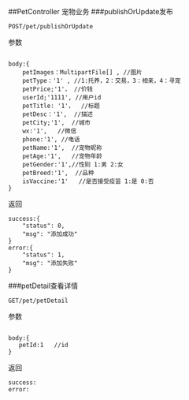 ##PetController 宠物业务
###publishOrUpdate发布
```
POST/pet/publishOrUpdate
```
参数
```$xslt

body:{
    petImages：MultipartFile[] , //图片
    petType：'1' , //1:托养，2：交易，3：相亲，4：寻宠
    petPrice;'1'， //价钱
    userId;'1111', //用户id
    petTitle: '1'，  //标题
    petDesc：'1',  //描述
    petCity;'1',  //城市
    wx:'1',   //微信
    phone:'1', //电话
    petName:'1',  //宠物昵称
    petAge:'1',   //宠物年龄
    petGender:'1',//性别 1:男 2:女
    petBreed:'1',  //品种
    isVaccine:'1'   //是否接受疫苗 1:是 0:否
}
```
返回
```
success:{
    "status": 0,
    "msg": "添加成功"
}
error:{
    "status": 1,
    "msg": "添加失败"
}
```
###petDetail查看详情
```
GET/pet/petDetail
```
参数
```$xslt

body:{
   petId:1   //id
}
```
返回
```
success:
error:
```